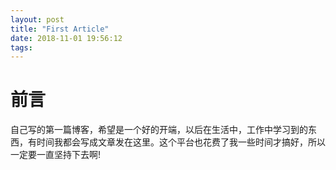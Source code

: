 ```yaml
---
layout: post
title: "First Article"
date: 2018-11-01 19:56:12
tags:
---
```


# 前言

自己写的第一篇博客，希望是一个好的开端，以后在生活中，工作中学习到的东西，有时间我都会写成文章发在这里。这个平台也花费了我一些时间才搞好，所以一定要一直坚持下去啊!